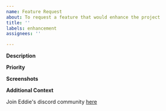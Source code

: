 ```yaml
---
name: Feature Request
about: To request a feature that would enhance the project
title: ''
labels: enhancement
assignees: ''

---
```


**Description**

<!-- A brief description of the feature, and why is it necessary -->

**Priority**

<!-- How important / urgent is this feature? -->

**Screenshots**

<!-- Please add a screenshot if applicable -->

**Additional Context**  <!-- Optional -->  

<!-- Add any other context about the problem here. -->

Join Eddie's discord community [here](http://discord.eddiehub.org)
